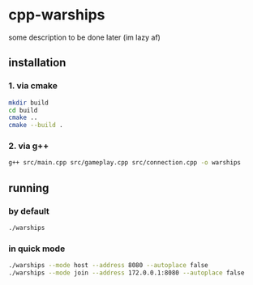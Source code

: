 # cpp-warships

some description to be done later (im lazy af)

## installation

### 1. via cmake

```bash
mkdir build
cd build
cmake ..
cmake --build .
```

### 2. via g++

```bash
g++ src/main.cpp src/gameplay.cpp src/connection.cpp -o warships
```

## running

### by default

```bash
./warships
```

### in quick mode


```bash
./warships --mode host --address 8080 --autoplace false
./warships --mode join --address 172.0.0.1:8080 --autoplace false

```